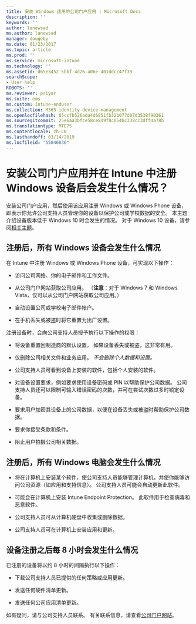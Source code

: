 ```yaml
---
title: 安装 Windows 适用的公司门户应用 | Microsoft Docs
description: ''
keywords: ''
author: lenewsad
ms.author: lanewsad
manager: dougeby
ms.date: 01/23/2017
ms.topic: article
ms.prod: ''
ms.service: microsoft-intune
ms.technology: ''
ms.assetid: d65e3452-5bbf-4d26-a06e-401ddcc47f39
searchScope:
- User help
ROBOTS: ''
ms.reviewer: priyar
ms.suite: ems
ms.custom: intune-enduser
ms.collection: M365-identity-device-management
ms.openlocfilehash: 85ccfb526ada4d6851fb32b077d07d3538f90361
ms.sourcegitcommit: 25e6aa3bfce58ce8d9f8c054bc338cc3dff4a78b
ms.translationtype: MTE75
ms.contentlocale: zh-CN
ms.lasthandoff: 03/14/2019
ms.locfileid: "55846836"
---
```

# <a name="what-happens-if-you-install-the-company-portal-app-and-enroll-your-windows-device-in-intune"></a>安装公司门户应用并在 Intune 中注册 Windows 设备后会发生什么情况？

安装公司门户应用，然后使用该应用注册 Windows 或 Windows Phone 设备，即表示你允许公司支持人员管理你的设备以保护公司或学校数据的安全。 本主题介绍设备版本低于 Windows 10 时会发生的情况。 对于 Windows 10 设备，请参阅[相关主题](about-cp-app-for-windows-10.md)。  

## <a name="what-happens-to-all-windows-devices-after-enrollment"></a>注册后，所有 Windows 设备会发生什么情况
在 Intune 中注册 Windows 或 Windows Phone 设备，可实现以下操作：

-   访问公司网络、你的电子邮件和工作文件。

-   从公司门户网站获取公司应用。 （__注意__：对于 Windows 7 和 Windows Vista，仅可以从公司门户网站获取公司应用。）

-   自动设置公司或学校电子邮件帐户。

-   在手机丢失或被盗时将它重置为出厂设置。

注册设备时，会向公司支持人员授予执行以下操作的权限：

-   将设备重置回制造商的默认设置。 如果设备丢失或被盗，这非常有用。

-   仅删除公司相关文件和业务应用。 *不会删除个人数据和设置。*

-   公司支持人员可看到设备上安装的软件，包括个人安装的软件。

-   对设备设置要求，例如要求使用设备密码或 PIN 以帮助保护公司数据。 公司支持人员还可以限制可输入错误密码的次数，并可在尝试次数过多时锁定设备。

-   要求用户加密其设备上的公司数据，以便在设备丢失或被盗时帮助保护公司数据。

-   要求你接受条款和条件。

-   阻止用户拍摄公司相关数据。

## <a name="what-happens-to-all-windows-pcs-after-enrollment"></a>注册后，所有 Windows 电脑会发生什么情况

-  将在计算机上安装某个软件，使公司支持人员能够管理计算机，并使你能够访问公司资源（如应用和支持信息）。 公司支持人员可能会自动更新此软件。

-  可能会在计算机上安装 Intune Endpoint Protection。 此软件用于检查病毒和恶意软件。

-  公司支持人员可从计算机硬盘中收集或删除数据。

-  公司支持人员可在计算机上安装应用和更新。

## <a name="what-happens-every-eight-hours-after-device-enrollment"></a>设备注册之后每 8 小时会发生什么情况

已注册的设备将以约 8 小时的间隔执行以下操作：

-   下载公司支持人员已提供的任何策略或应用更新。

-   发送任何硬件清单更新。

-   发送任何公司应用清单更新。

如有疑问，请与公司支持人员联系。 有关联系信息，请查看[公司门户网站](https://go.microsoft.com/fwlink/?linkid=2010980)。
